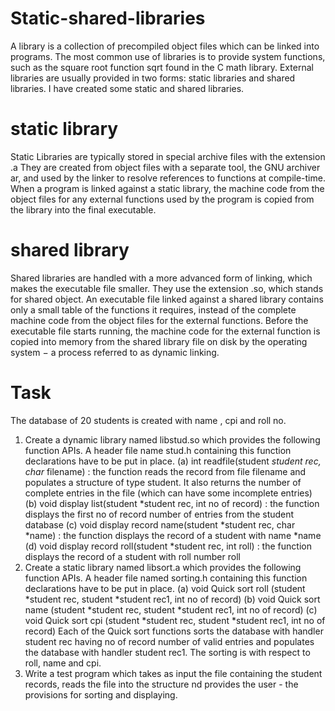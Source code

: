 # Static-shared-libraries
A library is a collection of precompiled object files which can be linked into programs. The most common use of libraries is to provide system functions, such as the square root function sqrt found in the C math library. External libraries are usually provided in two forms: static libraries and shared libraries. I have created some static and shared libraries.

# static library
Static Libraries are typically stored in special archive files with the extension .a They are created from object files with
a separate tool, the GNU archiver ar, and used by the linker to resolve references to functions at compile-time. When
a program is linked against a static library, the machine code from the object files for any external functions used by
the program is copied from the library into the final executable.

# shared library
Shared libraries are handled with a more advanced form of linking, which makes the executable file smaller. They use the
extension .so, which stands for shared object. An executable file linked against a shared library contains only a small
table of the functions it requires, instead of the complete machine code from the object files for the external functions.
Before the executable file starts running, the machine code for the external function is copied into memory from the shared
library file on disk by the operating system − a process referred to as dynamic linking.

# Task
The database of 20 students is created with name , cpi and roll no.
1. Create a dynamic library named libstud.so which provides the following function APIs. A header file name stud.h
containing this function declarations have to be put in place.
(a) int readfile(student *student rec, char* filename) : the function reads the record from file filename and populates
a structure of type student. It also returns the number of complete entries in the file (which can have some
incomplete entries)
(b) void display list(student *student rec, int no of record) : the function displays the first no of record number of
entries from the student database
(c) void display record name(student *student rec, char *name) : the function displays the record of a student with
name *name
(d) void display record roll(student *student rec, int roll) : the function displays the record of a student with roll
number roll
2. Create a static library named libsort.a which provides the following function APIs. A header file named sorting.h
containing this function declarations have to be put in place.
(a) void Quick sort roll (student *student rec, student *student rec1, int no of record)
(b) void Quick sort name (student *student rec, student *student rec1, int no of record)
(c) void Quick sort cpi (student *student rec, student *student rec1, int no of record)
Each of the Quick sort functions sorts the database with handler student rec having no of record number of valid
entries and populates the database with handler student rec1. The sorting is with respect to roll, name and cpi.
3. Write a test program which takes as input the file containing the student records, reads the file into the structure nd provides the user - the provisions for sorting and displaying.

